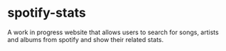 # spotify-stats
A work in progress website that allows users to search for songs, artists and albums from spotify and show their related stats.
